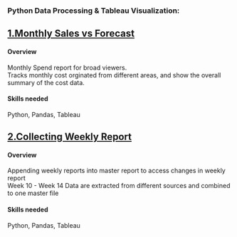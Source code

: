 ﻿### **Python Data Processing & Tableau Visualization:**

## [**1.Monthly Sales vs Forecast**](https://github.com/suhsunghee/suhsunghee.github.io/tree/main/Data%20with%20Python/1.Monthly%20Sales%20vs%20Forecast)

#### **Overview**
<p>Monthly Spend report for broad viewers.<br>
Tracks monthly cost orginated from different areas, and show the overall summary of the cost data.<br></p>

#### **Skills needed** 
Python, Pandas, Tableau

## [**2.Collecting Weekly Report**](https://github.com/suhsunghee/suhsunghee.github.io/tree/main/Data%20with%20Python/2.Collecting%20Weekly%20Report)

#### **Overview**
<p>Appending weekly reports into master report to access changes in weekly report <br>
Week 10 - Week 14 Data are extracted from different sources and combined to one master file<br></p>

#### **Skills needed** 
Python, Pandas, Tableau